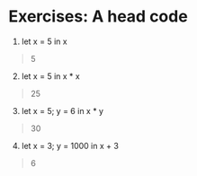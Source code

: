 # Exercises: A head code
1. let x = 5 in x
  > 5
2. let x = 5 in x * x
  > 25
3. let x = 5; y = 6 in x * y
  > 30
4. let x = 3; y = 1000 in x + 3
  > 6
